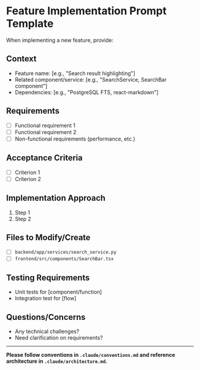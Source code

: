 # Feature Implementation Prompt Template

When implementing a new feature, provide:

## Context
- Feature name: [e.g., "Search result highlighting"]
- Related component/service: [e.g., "SearchService, SearchBar component"]
- Dependencies: [e.g., "PostgreSQL FTS, react-markdown"]

## Requirements
- [ ] Functional requirement 1
- [ ] Functional requirement 2
- [ ] Non-functional requirements (performance, etc.)

## Acceptance Criteria
- [ ] Criterion 1
- [ ] Criterion 2

## Implementation Approach
1. Step 1
2. Step 2

## Files to Modify/Create
- [ ] `backend/app/services/search_service.py`
- [ ] `frontend/src/components/SearchBar.tsx`

## Testing Requirements
- Unit tests for [component/function]
- Integration test for [flow]

## Questions/Concerns
- Any technical challenges?
- Need clarification on requirements?

---

**Please follow conventions in `.claude/conventions.md` and reference architecture in `.claude/architecture.md`.**